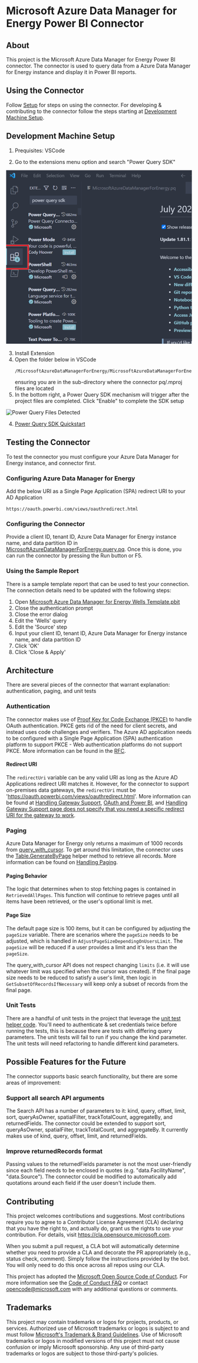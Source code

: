 # Microsoft Azure Data Manager for Energy Power BI Connector

## About

This project is the Microsoft Azure Data Manager for Energy Power BI connector. The connector is used to query data from a Azure Data Manager for Energy instance and display it in Power BI reports.

## Using the Connector

Follow [Setup](./Documentation/Setup.md) for steps on using the connector. For developing & contributing to the connector follow the steps starting at [Development Machine Setup](#development-machine-setup).

## Development Machine Setup

1. Prequisites: VSCode
   
2. Go to the extensions menu option and search "Power Query SDK"
   
![ Install the Power Query SDK extension (from Microsoft)](./Documentation/media/step1.png)

3. Install Extension
4. Open the folder below in VSCode
   ``` 
   /MicrosoftAzureDataManagerForEnergy/MicrosoftAzureDataManagerForEnergy
   ``````
   ensuring you are in the sub-directory where the connector pq/.mproj files are located
5. In the bottom right, a Power Query SDK mechanism will trigger after the project files are completed.  Click "Enable" to complete the SDK setup

![Power Query Files Detected](./Documentation/media/upgrade-suggestion.jpg)

4. [Power Query SDK Quickstart](https://learn.microsoft.com/en-us/power-query/power-query-sdk-vs-code)

## Testing the Connector

To test the connector you must configure your Azure Data Manager for Energy instance, and connector first.

### Configuring Azure Data Manager for Energy

Add the below URI as a Single Page Application (SPA) redirect URI to your AD Application

    https://oauth.powerbi.com/views/oauthredirect.html

### Configuring the Connector

Provide a client ID, tenant ID, Azure Data Manager for Energy instance name, and data partition ID in [MicrosoftAzureDataManagerForEnergy.query.pq](./MicrosoftAzureDataManagerForEnergy/MicrosoftAzureDataManagerForEnergy/MicrosoftAzureDataManagerForEnergy.query.pq). Once this is done, you can run the connector by pressing the Run button or F5.

### Using the Sample Report

There is a sample template report that can be used to test your connection. The connection details need to be updated with the following steps:

1. Open [Microsoft Azure Data Manager for Energy Wells Template.pbit](./Reports/Microsoft%20Azure%20Data%20Manager%20for%20Energy%20Wells%20Template.pbit)
1. Close the authentication prompt
1. Close the error dialog
1. Edit the 'Wells' query
1. Edit the 'Source' step
1. Input your client ID, tenant ID, Azure Data Manager for Energy instance name, and data partition ID
1. Click 'OK'
1. Click 'Close & Apply'

## Architecture

There are several pieces of the connector that warrant explanation: authentication, paging, and unit tests

### Authentication

The connector makes use of [Proof Key for Code Exchange (PKCE)](AdjustPageSizeDependingOnUsersLimit) to handle OAuth authentication. PKCE gets rid of the need for client secrets, and instead uses code challenges and verifiers. The Azure AD application needs to be configured with a Single Page Application (SPA) authentication platform to support PKCE - Web authentication platforms do not support PKCE. More information can be found in the [RFC](https://www.rfc-editor.org/rfc/rfc7636).

#### Redirect URI

The `redirectUri` variable can be any valid URI as long as the Azure AD Applications redirect URI matches it. However, for the connector to support on-premises data gateways, the `redirectUri` must be 'https://oauth.powerbi.com/views/oauthredirect.html'. More information can be found at [Handling Gateway Support](https://learn.microsoft.com/power-query/handlinggatewaysupport), [OAuth and Power BI](https://learn.microsoft.com/power-query/samples/github/readme#oauth-and-power-bi), and [Handling Gateway Support page does not specify that you need a specific redirect URI for the gateway to work](https://github.com/MicrosoftDocs/powerquery-docs/issues/284).

### Paging

Azure Data Manager for Energy only returns a maximum of 1000 records from [query_with_cursor](https://community.opengroup.org/osdu/platform/system/search-service/-/blob/master/docs/tutorial/SearchService.md#query-with-cursor). To get around this limitation, the connector uses the [Table.GenerateByPage](https://learn.microsoft.com/power-query/helperfunctions#tablegeneratebypage) helper method to retrieve all records. More information can be found on [Handling Paging](https://learn.microsoft.com/power-query/handlingpaging).

#### Paging Behavior

The logic that determines when to stop fetching pages is contained in `RetrievedAllPages`. This function will continue to retrieve pages until all items have been retrieved, or the user's optional limit is met.

#### Page Size

The default page size is 100 items, but it can be configured by adjusting the `pageSize` variable. There are scenarios where the `pageSize` needs to be adjusted, which is handled in `AdjustPageSizeDependingOnUsersLimit`. The `pageSize` will be reduced if a user provides a limit and it's less than the `pageSize`.

The query_with_cursor API does not respect changing `limits` (i.e. it will use whatever limit was specified when the cursor was created). If the final page size needs to be reduced to satisfy a user's limit, then logic in `GetSubsetOfRecordsIfNecessary` will keep only a subset of records from the final page.

### Unit Tests

There are a handful of unit tests in the project that leverage the [unit test helper code](https://github.com/microsoft/DataConnectors/blob/master/samples/UnitTesting/UnitTesting.query.pq). You'll need to authenticate & set credentials twice before running the tests, this is because there are tests with differing query parameters. The unit tests will fail to run if you change the kind parameter. The unit tests will need refactoring to handle different kind parameters.

## Possible Features for the Future

The connector supports basic search functionality, but there are some areas of improvement:

### Support all search API arguments

The Search API has a number of parameters to it: kind, query, offset, limit, sort, queryAsOwner, spatialFilter, trackTotalCount, aggregateBy, and returnedFields. The connector could be extended to support sort, queryAsOwner, spatialFilter, trackTotalCount, and aggregateBy. It currently makes use of kind, query, offset, limit, and returnedFields.

### Improve returnedRecords format

Passing values to the returnedFields parameter is not the most user-friendly since each field needs to be enclosed in quotes (e.g. "data.FacilityName", "data.Source"). The connector could be modified to automatically add quotations around each field if the user doesn't include them.

## Contributing

This project welcomes contributions and suggestions.  Most contributions require you to agree to a
Contributor License Agreement (CLA) declaring that you have the right to, and actually do, grant us
the rights to use your contribution. For details, visit https://cla.opensource.microsoft.com.

When you submit a pull request, a CLA bot will automatically determine whether you need to provide
a CLA and decorate the PR appropriately (e.g., status check, comment). Simply follow the instructions
provided by the bot. You will only need to do this once across all repos using our CLA.

This project has adopted the [Microsoft Open Source Code of Conduct](https://opensource.microsoft.com/codeofconduct/).
For more information see the [Code of Conduct FAQ](https://opensource.microsoft.com/codeofconduct/faq/) or
contact [opencode@microsoft.com](mailto:opencode@microsoft.com) with any additional questions or comments.

## Trademarks

This project may contain trademarks or logos for projects, products, or services. Authorized use of Microsoft
trademarks or logos is subject to and must follow
[Microsoft's Trademark & Brand Guidelines](https://www.microsoft.com/en-us/legal/intellectualproperty/trademarks/usage/general).
Use of Microsoft trademarks or logos in modified versions of this project must not cause confusion or imply Microsoft sponsorship.
Any use of third-party trademarks or logos are subject to those third-party's policies.
